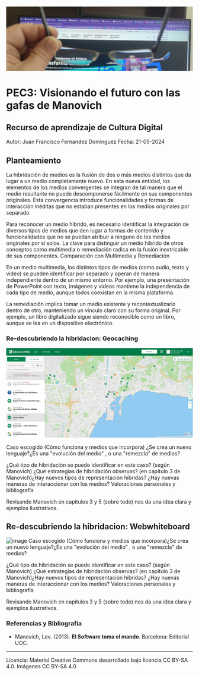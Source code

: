 ![Cultura Digital](https://raw.githubusercontent.com/Juanfran75/PEC3_Manovich_Reloaded/main/images/gafas.jpg)
# PEC3: Visionando el futuro con las gafas de Manovich 

## Recurso de aprendizaje de Cultura Digital 
Autor: Juan Francisco Fernandez Dominguez
Fecha: 21-05-2024

## Planteamiento

La hibridación de medios es la fusión de dos o más medios distintos que da lugar a un medio completamente nuevo. En esta nueva entidad, los elementos de los medios convergentes se integran de tal manera que el medio resultante no puede descomponerse fácilmente en sus componentes originales. Esta convergencia introduce funcionalidades y formas de interacción inéditas que no estaban presentes en los medios originales por separado.

Para reconocer un medio híbrido, es necesario identificar la integración de diversos tipos de medios que den lugar a formas de contenido y funcionalidades que no se puedan atribuir a ninguno de los medios originales por sí solos. La clave para distinguir un medio híbrido de otros conceptos como multimedia o remediación radica en la fusión inextricable de sus componentes.
Comparación con Multimedia y Remediación

En un medio multimedia, los distintos tipos de medios (como audio, texto y video) se pueden identificar por separado y operan de manera independiente dentro de un mismo entorno. Por ejemplo, una presentación de PowerPoint con texto, imágenes y videos mantiene la independencia de cada tipo de medio, aunque todos coexistan en la misma plataforma.
    
La remediación implica tomar un medio existente y recontextualizarlo dentro de otro, manteniendo un vínculo claro con su forma original. Por ejemplo, un libro digitalizado sigue siendo reconocible como un libro, aunque se lea en un dispositivo electrónico.

### Re-descubriendo la hibridacion: Geocaching
![image](https://raw.githubusercontent.com/Juanfran75/PEC3_Manovich_Reloaded/main/images/geocaching_1.jpg) 

Caso escogido (Cómo funciona y medios que incorpora) ¿Se crea un nuevo lenguaje?¿Es una "evolución del medio" , o una "remezcla" de medios?

¿Qué tipo de hibridación se puede identificar en este caso? (según Manovich) ¿Qué estrategias de hibridación observas? (en capítulo 3 de Manovich)¿Hay nuevos tipos de representación híbridas? 
¿Hay nuevas maneras de interaccionar con los medios? 
Valoraciones personales y bibliografía

Revisando Manovich en capítulos 3 y 5 (sobre todo) nos da una idea clara y ejemplos ilustrativos.


## Re-descubriendo la hibridacion: Webwhiteboard 
![image](https://raw.github.com/Juanfran75/PEC3_Manovich_Reloaded/main/images/webwhiteboard.png) 
Caso escogido (Cómo funciona y medios que incorpora)¿Se crea un nuevo lenguaje?¿Es una "evolución del medio" , o una "remezcla" de medios?

¿Qué tipo de hibridación se puede identificar en este caso? (según Manovich) ¿Qué estrategias de hibridación observas? (en capítulo 3 de Manovich)¿Hay nuevos tipos de representación híbridas? 
¿Hay nuevas maneras de interaccionar con los medios? 
Valoraciones personales y bibliografía

Revisando Manovich en capítulos 3 y 5 (sobre todo) nos da una idea clara y ejemplos ilustrativos.



### Referencias y Bibliografía

* Manovich, Lev. (2013). **El Software toma el mando**. Barcelona: Editorial UOC. 


----

Licencia: Material Creative Commons desarrollado bajo licencia CC BY-SA 4.0. Imágenes CC BY-SA 4.0 